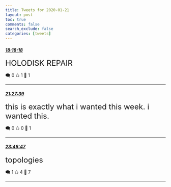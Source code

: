 ```yaml
---
title: Tweets for 2020-01-21
layout: post
toc: true
comments: false
search_exclude: false
categories: [tweets]
---
```



#### <a href = "https://twitter.com/deepfates/status/1219791364189085697">*18:18:18*</a>

<font size="5">HOLODISK REPAIR</font>



🗨️ 0 ♺ 1 🤍  1   

---
    
#### <a href = "https://twitter.com/deepfates/status/1219839015949492225">*21:27:39*</a>

<font size="5">this is exactly what i wanted this week. i wanted this.</font>



🗨️ 0 ♺ 0 🤍  1   

---
    
#### <a href = "https://twitter.com/deepfates/status/1219874027730194432">*23:46:47*</a>

<font size="5">topologies</font>



🗨️ 1 ♺ 4 🤍  7   

---
    
            
